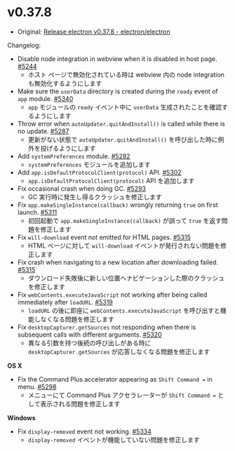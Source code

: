 # v0.37.8

- Original: [Release electron v0.37.8 - electron/electron](https://github.com/electron/electron/releases/tag/v0.37.8)

Changelog:

- Disable node integration in webview when it is disabled in host page. [#5244](https://github.com/electron/electron/pull/5244)
  - ホスト ページで無効化されている時は webview 内の node integration も無効化するようにします
- Make sure the `userData` directory is created during the `ready` event of `app` module. [#5340](https://github.com/electron/electron/pull/5340)
  - `app` モジュールの `ready` イベント中に `userData` 生成されたことを確認するようにします
- Throw error when `autoUpdater.quitAndInstall()` is called while there is no update. [#5287](https://github.com/electron/electron/pull/5287)
  - 更新がない状態で `autoUpdater.quitAndInstall()` を呼び出した時に例外を投げるようにします
- Add `systemPreferences` module. [#5282](https://github.com/electron/electron/pull/5282)
  - `systemPreferences` モジュールを追加します
- Add `app.isDefaultProtocolClient(protocol)` API. [#5302](https://github.com/electron/electron/pull/5302)
  - `app.isDefaultProtocolClient(protocol)` API を追加します
- Fix occasional crash when doing GC. [#5293](https://github.com/electron/electron/pull/5293)
  - GC 実行時に発生し得るクラッシュを修正します
- Fix `app.makeSingleInstance(callback)` wrongly returning `true` on first launch. [#5311](https://github.com/electron/electron/pull/5311)
  - 初回起動で `app.makeSingleInstance(callback)` が誤って `true` を返す問題を修正します
- Fix `will-download` event not emitted for HTML pages. [#5315](https://github.com/electron/electron/pull/5315)
  - HTML ページに対して `will-download` イベントが発行されない問題を修正します
- Fix crash when navigating to a new location after downloading failed. [#5315](https://github.com/electron/electron/pull/5315)
  - ダウンロード失敗後に新しい位置へナビゲーションした際のクラッシュを修正します
- Fix `webContents.executeJavaScript` not working after being called immediately after `loadURL`. [#5319](https://github.com/electron/electron/pull/5319)
  - `loadURL` の後に即座に `webContents.executeJavaScript` を呼び出すと機能しなくなる問題を修正します
- Fix `desktopCapturer.getSources` not responding when there is subsequent calls with different arguments. [#5320](https://github.com/electron/electron/pull/5320)
  - 異なる引数を持つ後続の呼び出しがある時に `desktopCapturer.getSources` が応答しなくなる問題を修正します

**OS X**

- Fix the Command Plus accelerator appearing as `Shift Command =` in menu. [#5298](https://github.com/electron/electron/pull/5298)
  - メニューにて Command Plus アクセラレーターが `Shift Command =` として表示される問題を修正します

**Windows**

- Fix `display-removed` event not working. [#5334](https://github.com/electron/electron/pull/5334)
  - `display-removed` イベントが機能していない問題を修正します
